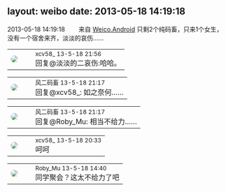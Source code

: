 layout: weibo
date: 2013-05-18 14:19:18
---
<meta name="referrer" content="no-referrer" />

2013-05-18 14:19:18  &nbsp;&nbsp;&nbsp;&nbsp;&nbsp;&nbsp; 来自 <a href="http://app.weibo.com/t/feed/l4RWD" rel="nofollow">Weico.Android</a>
只剩2个纯码畜，只来1个女生，没有一个宿舍来齐，淡淡的哀伤…… ​​​

<table style="width: 100%;">
  <tr>
    <td style="width: 40px;"><img style="border-radius:50%" src="https://tva3.sinaimg.cn/crop.0.0.1242.1242.50/801f7e9ajw8f3peekcgoqj20yi0yidg9.jpg?KID=imgbed,tva&Expires=1624465815&ssig=v%2FEaM2KXk2"></td>
    <td colspan="2"><small>xcv58_ 13-5-18 21:56</small><br/>回复@淡淡的二哀伤:哈哈。</td>
  </tr>
</table>

<table style="width: 100%;">
  <tr>
    <td style="width: 40px;"><img style="border-radius:50%" src="https://tva3.sinaimg.cn/crop.0.0.639.639.50/6d2a6003jw8f3idy69w2gj20hs0hrt9g.jpg?KID=imgbed,tva&Expires=1624465815&ssig=VVNoaGH8YI"></td>
    <td colspan="2"><small>风二码畜 13-5-18 21:17</small><br/>回复@xcv58_: 如之奈何……</td>
  </tr>
</table>

<table style="width: 100%;">
  <tr>
    <td style="width: 40px;"><img style="border-radius:50%" src="https://tva3.sinaimg.cn/crop.0.0.639.639.50/6d2a6003jw8f3idy69w2gj20hs0hrt9g.jpg?KID=imgbed,tva&Expires=1624465815&ssig=VVNoaGH8YI"></td>
    <td colspan="2"><small>风二码畜 13-5-18 21:17</small><br/>回复@Roby_Mu: 相当不给力……</td>
  </tr>
</table>

<table style="width: 100%;">
  <tr>
    <td style="width: 40px;"><img style="border-radius:50%" src="https://tva3.sinaimg.cn/crop.0.0.1242.1242.50/801f7e9ajw8f3peekcgoqj20yi0yidg9.jpg?KID=imgbed,tva&Expires=1624465815&ssig=v%2FEaM2KXk2"></td>
    <td colspan="2"><small>xcv58_ 13-5-18 20:33</small><br/>呵呵</td>
  </tr>
</table>

<table style="width: 100%;">
  <tr>
    <td style="width: 40px;"><img style="border-radius:50%" src="https://tva2.sinaimg.cn/crop.0.0.180.180.50/81fd9f09jw1e8qgp5bmzyj2050050aa8.jpg?KID=imgbed,tva&Expires=1624465815&ssig=vim5ZZrSbo"></td>
    <td colspan="2"><small>Roby_Mu 13-5-18 14:40</small><br/>同学聚会？这太不给力了吧</td>
  </tr>
</table>
